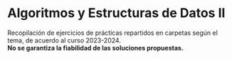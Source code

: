 # Algoritmos y Estructuras de Datos II
Recopilación de ejercicios de prácticas repartidos en carpetas según el tema, de acuerdo al curso 2023-2024. <br>
 **No se garantiza la fiabilidad de las soluciones propuestas.**
